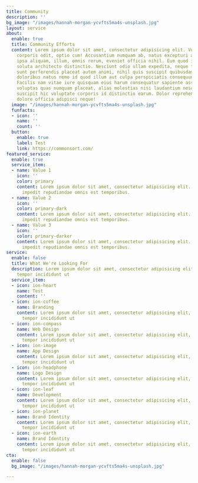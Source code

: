 ```yaml
---
title: Community
description: ''
bg_image: "/images/hannah-morgan-ycvfts5ma4s-unsplash.jpg"
layout: service
about:
  enable: true
  title: Community Efforts
  content: Lorem ipsum dolor sit amet, consectetur adipisicing elit. Voluptate soluta
    corporis odit, optio cum! Accusantium numquam ab, natus excepturi architecto earum
    ipsa aliquam, illum, omnis rerum, eveniet officia nihil. Eum quod iure nulla,
    soluta architecto distinctio. Nesciunt odio ullam expedita, neque fugit maiores
    sunt perferendis placeat autem animi, nihil quis suscipit quibusdam ut reiciendis
    doloribus natus nemo id quod illum aut culpa perspiciatis consequuntur tempore?
    Facilis nam vitae iure quisquam eius harum consequatur sapiente assumenda, officia
    voluptas quas numquam placeat, alias molestias nisi laudantium nesciunt perspiciatis
    suscipit hic voluptate corporis id distinctio earum. Dolor reprehenderit fuga
    dolore officia adipisci neque!
  image: "/images/hannah-morgan-ycvfts5ma4s-unsplash.jpg"
  funfacts:
  - icon: ''
    name: ''
    count: ''
  button:
    enable: true
    label: Test
    link: https://commonsort.com/
featured_service:
  enable: true
  service_item:
  - name: Value 1
    icon: ''
    color: primary
    content: Lorem ipsum dolor sit amet, consectetur adipisicing elit. Saepe enim
      impedit repudiandae omnis est temporibus.
  - name: Value 2
    icon: ''
    color: primary-dark
    content: Lorem ipsum dolor sit amet, consectetur adipisicing elit. Saepe enim
      impedit repudiandae omnis est temporibus.
  - name: Value 3
    icon: ''
    color: primary-darker
    content: Lorem ipsum dolor sit amet, consectetur adipisicing elit. Saepe enim
      impedit repudiandae omnis est temporibus.
service:
  enable: false
  title: What We're Looking For
  description: Lorem ipsum dolor sit amet, consectetur adipisicing elit, sed do eiusmod
    tempor incididunt ut
  service_item:
  - icon: ion-heart
    name: Test
    content: ''
  - icon: ion-coffee
    name: Branding
    content: Lorem ipsum dolor sit amet, consectetur adipisicing elit, sed do eiusmod
      tempor incididunt ut
  - icon: ion-compass
    name: Web Design
    content: Lorem ipsum dolor sit amet, consectetur adipisicing elit, sed do eiusmod
      tempor incididunt ut
  - icon: ion-image
    name: App Design
    content: Lorem ipsum dolor sit amet, consectetur adipisicing elit, sed do eiusmod
      tempor incididunt ut
  - icon: ion-headphone
    name: Logo Design
    content: Lorem ipsum dolor sit amet, consectetur adipisicing elit, sed do eiusmod
      tempor incididunt ut
  - icon: ion-leaf
    name: Development
    content: Lorem ipsum dolor sit amet, consectetur adipisicing elit, sed do eiusmod
      tempor incididunt ut
  - icon: ion-planet
    name: Brand Identity
    content: Lorem ipsum dolor sit amet, consectetur adipisicing elit, sed do eiusmod
      tempor incididunt ut
  - icon: ion-earth
    name: Brand Identity
    content: Lorem ipsum dolor sit amet, consectetur adipisicing elit, sed do eiusmod
      tempor incididunt ut
cta:
  enable: false
  bg_image: "/images/hannah-morgan-ycvfts5ma4s-unsplash.jpg"

---
```

